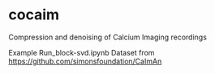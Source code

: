 # cocaim
Compression and denoising of Calcium Imaging recordings

Example Run_block-svd.ipynb
Dataset from https://github.com/simonsfoundation/CaImAn
